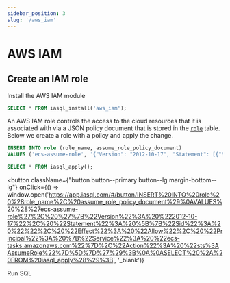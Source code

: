 ```yaml
---
sidebar_position: 3
slug: '/aws_iam'
---
```


# AWS IAM

## Create an IAM role

Install the AWS IAM module

```sql
SELECT * FROM iasql_install('aws_iam');
```

An AWS IAM role controls the access to the cloud resources that it is associated with via a JSON policy document that is stored in the [`role`](https://dbdocs.io/iasql/iasql?table=role&schema=public&view=table_structure) table. Below we create a role with a policy and apply the change.

```sql
INSERT INTO role (role_name, assume_role_policy_document)
VALUES ('ecs-assume-role', '{"Version": "2012-10-17", "Statement": [{"Sid": "", "Effect": "Allow", "Principal": {"Service": "ecs-tasks.amazonaws.com"},"Action": "sts:AssumeRole"}]}');

SELECT * FROM iasql_apply();
```

<!--- https://www.urlencoder.org/ -->
<button
  className={"button button--primary button--lg margin-bottom--lg"}
  onClick={() => window.open('https://app.iasql.com/#/button/INSERT%20INTO%20role%20%28role_name%2C%20assume_role_policy_document%29%0AVALUES%20%28%27ecs-assume-role%27%2C%20%27%7B%22Version%22%3A%20%222012-10-17%22%2C%20%22Statement%22%3A%20%5B%7B%22Sid%22%3A%20%22%22%2C%20%22Effect%22%3A%20%22Allow%22%2C%20%22Principal%22%3A%20%7B%22Service%22%3A%20%22ecs-tasks.amazonaws.com%22%7D%2C%22Action%22%3A%20%22sts%3AAssumeRole%22%7D%5D%7D%27%29%3B%0A%0ASELECT%20%2A%20FROM%20iasql_apply%28%29%3B', '_blank')}
>
Run SQL
</button>